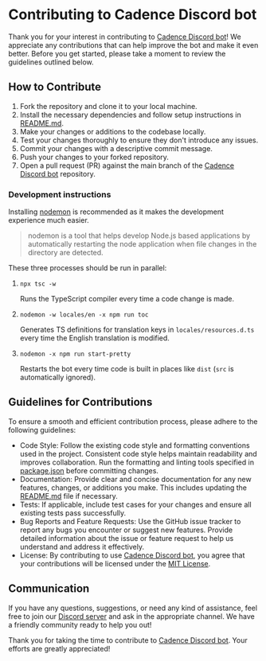 # Contributing to Cadence Discord bot

Thank you for your interest in contributing to [Cadence Discord bot](https://github.com/mariusbegby/cadence-discord-bot/)! We appreciate any contributions that can help improve the bot and make it even better. Before you get started, please take a moment to review the guidelines outlined below.

## How to Contribute

1. Fork the repository and clone it to your local machine.
2. Install the necessary dependencies and follow setup instructions in [README.md](./README.md).
3. Make your changes or additions to the codebase locally.
4. Test your changes thoroughly to ensure they don't introduce any issues.
5. Commit your changes with a descriptive commit message.
6. Push your changes to your forked repository.
7. Open a pull request (PR) against the main branch of the [Cadence Discord bot](https://github.com/mariusbegby/cadence-discord-bot/) repository.

### Development instructions

Installing [nodemon](https://www.npmjs.com/package/nodemon) is recommended as it makes the development experience much easier.

> nodemon is a tool that helps develop Node.js based applications by automatically restarting the node application when file changes in the directory are detected.

These three processes should be run in parallel:

1. `npx tsc -w`

    Runs the TypeScript compiler every time a code change is made.

2. `nodemon -w locales/en -x npm run toc`

    Generates TS definitions for translation keys in `locales/resources.d.ts` every time the English translation is modified.

3. `nodemon -x npm run start-pretty`

    Restarts the bot every time code is built in places like `dist` (`src` is automatically ignored).

## Guidelines for Contributions

To ensure a smooth and efficient contribution process, please adhere to the following guidelines:

-   Code Style: Follow the existing code style and formatting conventions used in the project. Consistent code style helps maintain readability and improves collaboration. Run the formatting and linting tools specified in [package.json](./package.json) before committing changes.
-   Documentation: Provide clear and concise documentation for any new features, changes, or additions you make. This includes updating the [README.md](./README.md) file if necessary.
-   Tests: If applicable, include test cases for your changes and ensure all existing tests pass successfully.
-   Bug Reports and Feature Requests: Use the GitHub issue tracker to report any bugs you encounter or suggest new features. Provide detailed information about the issue or feature request to help us understand and address it effectively.
-   License: By contributing to use [Cadence Discord bot](https://github.com/mariusbegby/cadence-discord-bot/), you agree that your contributions will be licensed under the [MIT License](./LICENSE.md).

## Communication

If you have any questions, suggestions, or need any kind of assistance, feel free to join our [Discord server](https://discord.gg/t6Bm8wPpXB) and ask in the appropriate channel. We have a friendly community ready to help you out!

Thank you for taking the time to contribute to [Cadence Discord bot](https://github.com/mariusbegby/cadence-discord-bot/). Your efforts are greatly appreciated!

